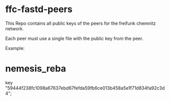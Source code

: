 # ffc-fastd-peers
This Repo contains all public keys of the peers for the freifunk chemnitz network.

Each peer must use a single file with the public key from the peer.

Example: 

# nemesis_reba 
key "59444f238fc1098a67637ebd67fefda59fb6ce013b458a5e1f71d834fa92c3d4";
